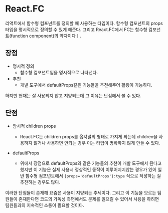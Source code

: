# React.FC
리액트에서 함수형 컴포넌트를 정의할 때 사용하는 타입이다. 
함수형 컴포넌트의 props 타입을 명시적으로 정의할 수 있게 해준다.
그리고 React.FC에서 FC는 함수형 컴포넌트(function component)의 약자이다ㅣ.

## 장점
- 명시적 정의
  - 함수형 컴포넌트임을 명시적으로 나타낸다.
- 추천
  - 개발 도구에서 defaultProps같은 기능들을 추천해주어 활용이 가능하다.

하지만 현재는 잘 사용되지 않고 지양되는데 그 이유는 단점에서 볼 수 있다.

## 단점
- 암시적 children props
  - React.FC는 children props를 옵셔널의 형태로 가지게 되는데 children을 사용하지 않거나 사용하면 안되는 경우 이는 타입이 명확하지 않게 만들 수 있다.

- defaultProps
  - 위에서 장점으로 defaultProps와 같은 기능들의 추천이 개발 도구에서 된다고 했지만 이 기능은 실제 사용시 정상적인 동작이 이루어지지않는 경우가 있어 일반 함수형 컴포넌트에서 `{props='defaultProps'}:type` 식으로 작성하는 걸 추천하는 경우도 많다.

이러한 단점들이 존재해 요즘은 사용이 지양되는 추세이다. 그리고 이 기능을 모르는 팀원들이 존재한다면 코드의 가독성 측면에서도 문제를 일으킬 수 있어서 사용을 하려면 팀원들과의 지속적인 소통이 필요할 것이다.